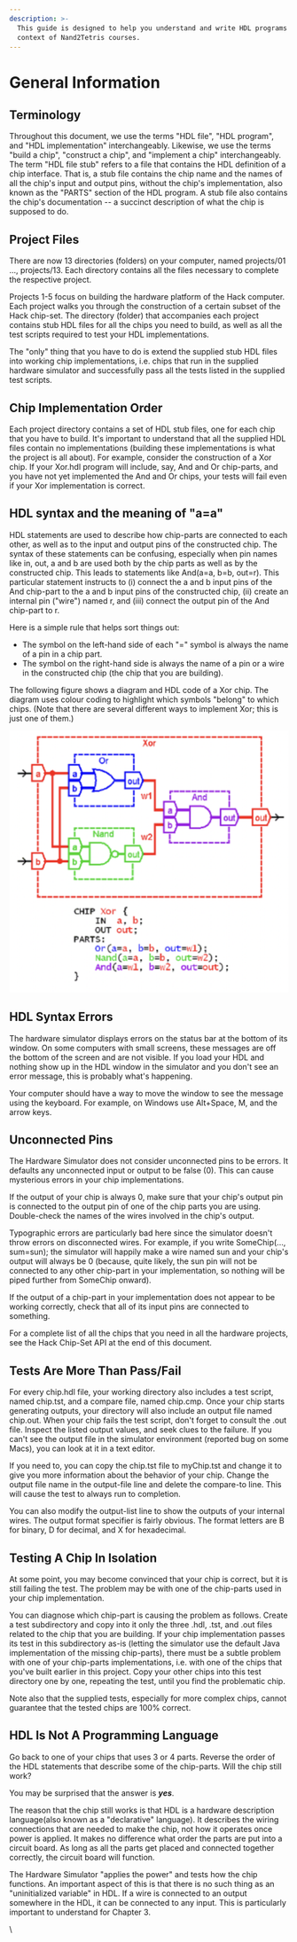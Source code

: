 ```yaml
---
description: >-
  This guide is designed to help you understand and write HDL programs in the
  context of Nand2Tetris courses.
---
```


# General Information

## Terminology

Throughout this document, we use the terms "HDL file", "HDL program", and "HDL implementation" interchangeably. Likewise, we use the terms "build a chip", "construct a chip", and "implement a chip" interchangeably. The term "HDL file stub" refers to a file that contains the HDL definition of a chip interface. That is, a stub file contains the chip name and the names of all the chip's input and output pins, without the chip's implementation, also known as the "PARTS" section of the HDL program. A stub file also contains the chip's documentation -- a succinct description of what the chip is supposed to do.

## Project Files

There are now 13 directories (folders) on your computer, named projects/01 ..., projects/13. Each directory contains all the files necessary to complete the respective project.

Projects 1-5 focus on building the hardware platform of the Hack computer. Each project walks you through the construction of a certain subset of the Hack chip-set. The directory (folder) that accompanies each project contains stub HDL files for all the chips you need to build, as well as all the test scripts required to test your HDL implementations.

The "only" thing that you have to do is extend the supplied stub HDL files into working chip implementations, i.e. chips that run in the supplied hardware simulator and successfully pass all the tests listed in the supplied test scripts.

## Chip Implementation Order

Each project directory contains a set of HDL stub files, one for each chip that you have to build. It's important to understand that all the supplied HDL files contain no implementations (building these implementations is what the project is all about). For example, consider the construction of a Xor chip. If your Xor.hdl program will include, say, And and Or chip-parts, and you have not yet implemented the And and Or chips, your tests will fail even if your Xor implementation is correct.

## HDL syntax and the meaning of "a=a"

HDL statements are used to describe how chip-parts are connected to each other, as well as to the input and output pins of the constructed chip. The syntax of these statements can be confusing, especially when pin names like in, out, a and b are used both by the chip parts as well as by the constructed chip. This leads to statements like And(a=a, b=b, out=r). This particular statement instructs to (i) connect the a and b input pins of the And chip-part to the a and b input pins of the constructed chip, (ii) create an internal pin ("wire") named r, and (iii) connect the output pin of the And chip-part to r.

Here is a simple rule that helps sort things out:

* The symbol on the left-hand side of each "=" symbol is always the name of a pin in a chip part.
* The symbol on the right-hand side is always the name of a pin or a wire in the constructed chip (the chip that you are building).

The following figure shows a diagram and HDL code of a Xor chip. The diagram uses colour coding to highlight which symbols "belong" to which chips. (Note that there are several different ways to implement Xor; this is just one of them.)

![](<../../.gitbook/assets/Screenshot 2021-11-18 at 21.19.01.png>)

## HDL Syntax Errors

The hardware simulator displays errors on the status bar at the bottom of its window. On some computers with small screens, these messages are off the bottom of the screen and are not visible. If you load your HDL and nothing show up in the HDL window in the simulator and you don't see an error message, this is probably what's happening.

Your computer should have a way to move the window to see the message using the keyboard. For example, on Windows use Alt+Space, M, and the arrow keys.

## Unconnected Pins

The Hardware Simulator does not consider unconnected pins to be errors. It defaults any unconnected input or output to be false (0). This can cause mysterious errors in your chip implementations.

If the output of your chip is always 0, make sure that your chip's output pin is connected to the output pin of one of the chip parts you are using. Double-check the names of the wires involved in the chip's output.

Typographic errors are particularly bad here since the simulator doesn't throw errors on disconnected wires. For example, if you write SomeChip(..., sum=sun); the simulator will happily make a wire named sun and your chip's output will always be 0 (because, quite likely, the sun pin will not be connected to any other chip-part in your implementation, so nothing will be piped further from SomeChip onward).

If the output of a chip-part in your implementation does not appear to be working correctly, check that all of its input pins are connected to something.

For a complete list of all the chips that you need in all the hardware projects, see the Hack Chip-Set API at the end of this document.

## Tests Are More Than Pass/Fail

For every chip.hdl file, your working directory also includes a test script, named chip.tst, and a compare file, named chip.cmp. Once your chip starts generating outputs, your directory will also include an output file named chip.out. When your chip fails the test script, don't forget to consult the .out file. Inspect the listed output values, and seek clues to the failure. If you can't see the output file in the simulator environment (reported bug on some Macs), you can look at it in a text editor.

If you need to, you can copy the chip.tst file to myChip.tst and change it to give you more information about the behavior of your chip. Change the output file name in the output-file line and delete the compare-to line. This will cause the test to always run to completion.

You can also modify the output-list line to show the outputs of your internal wires. The output format specifier is fairly obvious. The format letters are B for binary, D for decimal, and X for hexadecimal.

## Testing A Chip In Isolation

At some point, you may become convinced that your chip is correct, but it is still failing the test. The problem may be with one of the chip-parts used in your chip implementation.

You can diagnose which chip-part is causing the problem as follows. Create a test subdirectory and copy into it only the three .hdl, .tst, and .out files related to the chip that you are building. If your chip implementation passes its test in this subdirectory as-is (letting the simulator use the default Java implementation of the missing chip-parts), there must be a subtle problem with one of your chip-parts implementations, i.e. with one of the chips that you've built earlier in this project. Copy your other chips into this test directory one by one, repeating the test, until you find the problematic chip.

Note also that the supplied tests, especially for more complex chips, cannot guarantee that the tested chips are 100% correct.

## HDL Is Not A Programming Language

Go back to one of your chips that uses 3 or 4 parts. Reverse the order of the HDL statements that describe some of the chip-parts. Will the chip still work?

You may be surprised that the answer is _**yes**_.

The reason that the chip still works is that HDL is a hardware description language(also known as a "declarative" language). It describes the wiring connections that are needed to make the chip, not how it operates once power is applied. It makes no difference what order the parts are put into a circuit board. As long as all the parts get placed and connected together correctly, the circuit board will function.

The Hardware Simulator "applies the power" and tests how the chip functions. An important aspect of this is that there is no such thing as an "uninitialized variable" in HDL. If a wire is connected to an output somewhere in the HDL, it can be connected to any input. This is particularly important to understand for Chapter 3.

\\
